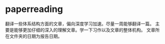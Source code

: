 # paperreading

翻译一些体系结构方面的文章，偏向深度学习加速。尽量一周能够翻译一篇。
主要是能够更加仔细的深入的理解文章。学一下习作以及文章的整体机构。
文章所在文件夹的日期为报告日期。
